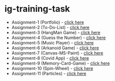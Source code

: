 # ig-training-task

* Assignment-1 (Portfolio) - [click here](https://ig-traninig-2k21.github.io/ig-training-task/assignment-1%20(Resume)/index.html)
* Assignment-2 (To-Do-List) - [click here](https://ig-traninig-2k21.github.io/ig-training-task/assignment-2%20%7Bto-do-list%7D/index.html)
* Assignment-3 (HangMan Game) - [click here](https://ig-traninig-2k21.github.io/ig-training-task/assignment-3(HangmanGame)/)
* Assignment-4 (Guess the Number) - [click here](https://ig-traninig-2k21.github.io/ig-training-task/assignment-4(GuessNumber)/)
* Assignment-5 (Music Player) - [click here](https://ig-traninig-2k21.github.io/ig-training-task/assignment-5(Music_Player)/)
* Assignment-6 (Arkanoid Game) - [click here](https://ig-traninig-2k21.github.io/ig-training-task/assignment-6(arkanoid%20game)/)
* Assignment-7 (Canvas-MS-Paint) - [click here](https://ig-traninig-2k21.github.io/ig-training-task/assignment-7(Canvas-Ms-Paint)/)
* Assignment-8 (Covid App) - [click here](https://ig-traninig-2k21.github.io/ig-training-task/assignment-8(covid-app)/)
* Assignment-9 (Memory-Card-Game) - [click here](https://ig-traninig-2k21.github.io/ig-training-task/assignment-9(Memory-Card-Game)/)
* Assignment-10 (Spin-Wheel) - [click here](https://ig-traninig-2k21.github.io/ig-training-task/assignment-10(spin-wheel)/)
* Assignment-11 (Particles) - [click here](https://ig-traninig-2k21.github.io/ig-training-task/assignment-11(Particles)/)

